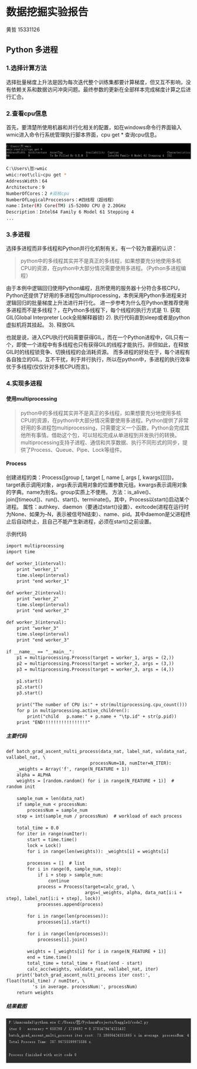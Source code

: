 # 数据挖掘实验报告
黄哲 15331126

## Python 多进程

### 1.选择计算方法
选择批量梯度上升法是因为每次迭代整个训练集都要计算梯度，但又互不影响，没有依赖关系和数据访问冲突问题。最终参数的更新在全部样本完成梯度计算之后进行汇合。

### 2.查看cpu信息
首先，要清楚所使用机器和并行化相关的配置，如在windows命令行界面输入wmic进入命令行系统管理执行脚本界面，cpu get * 查询cpu信息。

![查看cpu信息](./imgs/dataMining1.png)

```bash
C:\Users\哲>wmic
wmic:root\cli>cpu get *
AddressWidth：64
Architecture：9
NumberOfCores：2 #双核cpu
NumberOfLogicalProccessors：#四线程（超线程）
name：Inter(R) Core(TM) i5-5200U CPU @ 2.20GHz
Description：Intel64 Family 6 Model 61 Stepping 4
...
```
### 3.多进程
选择多进程而非多线程和Python并行化机制有关。有一个较为普遍的认识：
>python中的多线程其实并不是真正的多线程，如果想要充分地使用多核CPU的资源，在python中大部分情况需要使用多进程。（Python多进程编程）

由于本例中逻辑回归使用Python编程，且所使用的服务器十分符合多核CPU，Python还提供了好用的多进程包multiprocessing，本例采用Python多进程来对逻辑回归的批量梯度上升法进行并行化。
进一步参考为什么在Python里推荐使用多进程而不是多线程？，在Python多线程下，每个线程的执行方式是
1). 获取GIL(Global Interpreter Lock全局解释器锁)
2). 执行代码直到sleep或者是python虚拟机将其挂起。
3). 释放GIL

也就是说，进入CPU执行代码需要获得GIL，而在一个Python进程中，GIL只有一个，即使一个进程中有多线程也只有获得GIL的线程才能执行。非但如此，在释放GIL时的线程锁竞争、切换线程的会消耗资源。
而多进程的好处在于，每个进程有各自独立的GIL，互不干扰，利于并行执行，所以在python中，多进程的执行效率优于多线程(仅仅针对多核CPU而言)。

### 4.实现多进程
#### 使用multiprocessing
>python中的多线程其实并不是真正的多线程，如果想要充分地使用多核CPU的资源，在python中大部分情况需要使用多进程。Python提供了非常好用的多进程包multiprocessing，只需要定义一个函数，Python会完成其他所有事情。借助这个包，可以轻松完成从单进程到并发执行的转换。multiprocessing支持子进程、通信和共享数据、执行不同形式的同步，提供了Process、Queue、Pipe、Lock等组件。

#### Process
创建进程的类：Process([group [, target [, name [, args [, kwargs]]]]])，target表示调用对象，args表示调用对象的位置参数元组。kwargs表示调用对象的字典。name为别名。group实质上不使用。
方法：is_alive()、join([timeout])、run()、start()、terminate()。其中，Process以start()启动某个进程。
属性：authkey、daemon（要通过start()设置）、exitcode(进程在运行时为None、如果为–N，表示被信号N结束）、name、pid。其中daemon是父进程终止后自动终止，且自己不能产生新进程，必须在start()之前设置。

示例代码

```
import multiprocessing
import time
 
def worker_1(interval):
    print "worker_1"
    time.sleep(interval)
    print "end worker_1"
 
def worker_2(interval):
    print "worker_2"
    time.sleep(interval)
    print "end worker_2"
 
def worker_3(interval):
    print "worker_3"
    time.sleep(interval)
    print "end worker_3"
 
if __name__ == "__main__":
    p1 = multiprocessing.Process(target = worker_1, args = (2,))
    p2 = multiprocessing.Process(target = worker_2, args = (3,))
    p3 = multiprocessing.Process(target = worker_3, args = (4,))
 
    p1.start()
    p2.start()
    p3.start()
 
    print("The number of CPU is:" + str(multiprocessing.cpu_count()))
    for p in multiprocessing.active_children():
        print("child   p.name:" + p.name + "\tp.id" + str(p.pid))
    print "END!!!!!!!!!!!!!!!!!"
```
##### 主要代码
```
def batch_grad_ascent_nulti_process(data_nat, label_nat, valdata_nat, vallabel_nat, \
                                processNum=18, numIter=N_ITER):
    _weights = Array('f', range(N_FEATURE + 1))
    alpha = ALPHA
    weights = [random.random() for i in range(N_FEATURE + 1)]  # random init

    sample_num = len(data_nat)
    if sample_num < processNum:
        processNum = sample_num
    step = int(sample_num / processNum)  # workload of each process

    total_time = 0.0
    for iter in range(numIter):
        start = time.time()
        lock = Lock()
        for i in range(len(weights)): _weights[i] = weights[i]

        processes = []  # list
        for i in range(0, sample_num, step):
            if i + step > sample_num:
                continue
            process = Process(target=calc_grad, \
                              args=(_weights, alpha, data_nat[i:i + step], label_nat[i:i + step], lock))
            processes.append(process)

        for i in range(len(processes)):
            processes[i].start()

        for i in range(len(processes)):
            processes[i].join()

        weights = [_weights[i] for i in range(N_FEATURE + 1)]
        end = time.time()
        total_time = total_time + float(end - start)
        calc_acc(weights, valdata_nat, vallabel_nat, iter)
    print('batch_grad_ascent_nulti_process iter cost:', float(total_time) / numIter, \
          's in average. processNum:', processNum)
    return weights
```
##### 结果截图

![运行结果1](./imgs/dataMining2.png)
